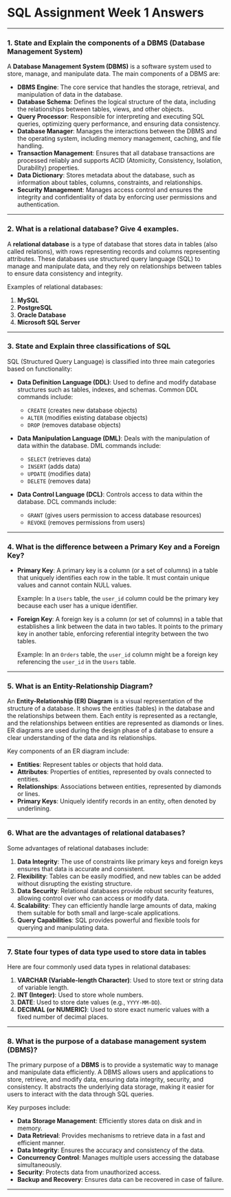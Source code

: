 # SQL Assignment Week 1 Answers

---

### 1. **State and Explain the components of a DBMS (Database Management System)**

A **Database Management System (DBMS)** is a software system used to store, manage, and manipulate data. The main components of a DBMS are:

- **DBMS Engine**: The core service that handles the storage, retrieval, and manipulation of data in the database.
- **Database Schema**: Defines the logical structure of the data, including the relationships between tables, views, and other objects.
- **Query Processor**: Responsible for interpreting and executing SQL queries, optimizing query performance, and ensuring data consistency.
- **Database Manager**: Manages the interactions between the DBMS and the operating system, including memory management, caching, and file handling.
- **Transaction Management**: Ensures that all database transactions are processed reliably and supports ACID (Atomicity, Consistency, Isolation, Durability) properties.
- **Data Dictionary**: Stores metadata about the database, such as information about tables, columns, constraints, and relationships.
- **Security Management**: Manages access control and ensures the integrity and confidentiality of data by enforcing user permissions and authentication.

---

### 2. **What is a relational database? Give 4 examples.**

A **relational database** is a type of database that stores data in tables (also called relations), with rows representing records and columns representing attributes. These databases use structured query language (SQL) to manage and manipulate data, and they rely on relationships between tables to ensure data consistency and integrity.

Examples of relational databases:
1. **MySQL**
2. **PostgreSQL**
3. **Oracle Database**
4. **Microsoft SQL Server**

---

### 3. **State and Explain three classifications of SQL**

SQL (Structured Query Language) is classified into three main categories based on functionality:

- **Data Definition Language (DDL)**: Used to define and modify database structures such as tables, indexes, and schemas. Common DDL commands include:
  - `CREATE` (creates new database objects)
  - `ALTER` (modifies existing database objects)
  - `DROP` (removes database objects)

- **Data Manipulation Language (DML)**: Deals with the manipulation of data within the database. DML commands include:
  - `SELECT` (retrieves data)
  - `INSERT` (adds data)
  - `UPDATE` (modifies data)
  - `DELETE` (removes data)

- **Data Control Language (DCL)**: Controls access to data within the database. DCL commands include:
  - `GRANT` (gives users permission to access database resources)
  - `REVOKE` (removes permissions from users)

---

### 4. **What is the difference between a Primary Key and a Foreign Key?**

- **Primary Key**: A primary key is a column (or a set of columns) in a table that uniquely identifies each row in the table. It must contain unique values and cannot contain NULL values.
  
  Example: In a `Users` table, the `user_id` column could be the primary key because each user has a unique identifier.

- **Foreign Key**: A foreign key is a column (or set of columns) in a table that establishes a link between the data in two tables. It points to the primary key in another table, enforcing referential integrity between the two tables.
  
  Example: In an `Orders` table, the `user_id` column might be a foreign key referencing the `user_id` in the `Users` table.

---

### 5. **What is an Entity-Relationship Diagram?**

An **Entity-Relationship (ER) Diagram** is a visual representation of the structure of a database. It shows the entities (tables) in the database and the relationships between them. Each entity is represented as a rectangle, and the relationships between entities are represented as diamonds or lines. ER diagrams are used during the design phase of a database to ensure a clear understanding of the data and its relationships.

Key components of an ER diagram include:
- **Entities**: Represent tables or objects that hold data.
- **Attributes**: Properties of entities, represented by ovals connected to entities.
- **Relationships**: Associations between entities, represented by diamonds or lines.
- **Primary Keys**: Uniquely identify records in an entity, often denoted by underlining.

---

### 6. **What are the advantages of relational databases?**

Some advantages of relational databases include:

1. **Data Integrity**: The use of constraints like primary keys and foreign keys ensures that data is accurate and consistent.
2. **Flexibility**: Tables can be easily modified, and new tables can be added without disrupting the existing structure.
3. **Data Security**: Relational databases provide robust security features, allowing control over who can access or modify data.
4. **Scalability**: They can efficiently handle large amounts of data, making them suitable for both small and large-scale applications.
5. **Query Capabilities**: SQL provides powerful and flexible tools for querying and manipulating data.

---

### 7. **State four types of data type used to store data in tables**

Here are four commonly used data types in relational databases:

1. **VARCHAR (Variable-length Character)**: Used to store text or string data of variable length.
2. **INT (Integer)**: Used to store whole numbers.
3. **DATE**: Used to store date values (e.g., `YYYY-MM-DD`).
4. **DECIMAL (or NUMERIC)**: Used to store exact numeric values with a fixed number of decimal places.

---

### 8. **What is the purpose of a database management system (DBMS)?**

The primary purpose of a **DBMS** is to provide a systematic way to manage and manipulate data efficiently. A DBMS allows users and applications to store, retrieve, and modify data, ensuring data integrity, security, and consistency. It abstracts the underlying data storage, making it easier for users to interact with the data through SQL queries.

Key purposes include:
- **Data Storage Management**: Efficiently stores data on disk and in memory.
- **Data Retrieval**: Provides mechanisms to retrieve data in a fast and efficient manner.
- **Data Integrity**: Ensures the accuracy and consistency of the data.
- **Concurrency Control**: Manages multiple users accessing the database simultaneously.
- **Security**: Protects data from unauthorized access.
- **Backup and Recovery**: Ensures data can be recovered in case of failure.

---

